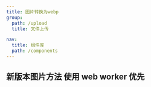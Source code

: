 ```yaml
---
title: 图片转换为webp
group:
  path: /upload
  title: 文件上传

nav:
  title: 组件库
  path: /components
---
```


<code src="./demo.tsx"></code>

## 新版本图片方法 使用 web worker 优先

<code src="./demo2.tsx"></code>
